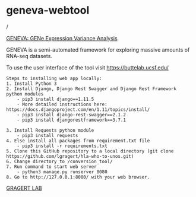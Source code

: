 # geneva-webtool
/


[GENEVA: GENe Expression Variance Analysis](https://buttelab.ucsf.edu/)

GENEVA is a semi-automated framework for exploring massive amounts of RNA-seq datasets. 

To use the user interface of the tool visit https://buttelab.ucsf.edu/

```
Steps to installing web app locally:
1. Install Python 3
2. Install Django, Django Rest Swagger and Django Rest Framework python modules
    - pip3 install django==1.11.5
    - More detailed instructions here: https://docs.djangoproject.com/en/1.11/topics/install/
    - pip3 install django-rest-swagger==2.1.2
    - pip3 install djangorestframework==3.7.1

3. Install Requests python module
    - pip3 install requests
4. Else install all packages from requirement.txt file
	- pip3 install -r requirements.txt    
5. Clone this GitHub repository to a local directory (git clone https://github.com/lgragert/hla-who-to-unos.git)
6. Change directory to /conversion_tool/
7. Run command to start web server  
    - python3 manage.py runserver 8080  
8. Go to http://127.0.0.1:8080/ with your web browser. 

```


[GRAGERT LAB](https://hla.tulane.edu)